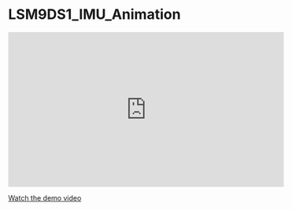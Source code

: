 # LSM9DS1_IMU_Animation

<iframe width="560" height="315" src="https://www.youtube.com/watch?v=zUcBC5KvV0Q" frameborder="0" allowfullscreen></iframe>

[Watch the demo video](https://www.youtube.com/watch?v=your-video-id)
